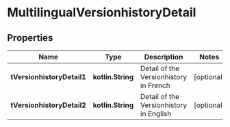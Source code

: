 
# MultilingualVersionhistoryDetail

## Properties
| Name | Type | Description | Notes |
| ------------ | ------------- | ------------- | ------------- |
| **tVersionhistoryDetail1** | **kotlin.String** | Detail of the Versionhistory in French |  [optional] |
| **tVersionhistoryDetail2** | **kotlin.String** | Detail of the Versionhistory in English |  [optional] |



